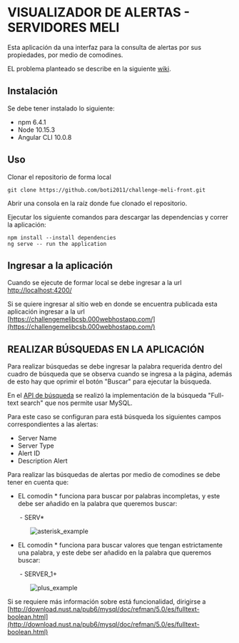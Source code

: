 # VISUALIZADOR DE ALERTAS - SERVIDORES MELI

Esta aplicación da una interfaz para la consulta de alertas por sus propiedades, por medio de comodines.

EL problema planteado se describe en la siguiente [wiki](https://github.com/boti2011/challenge-meli/wiki/Planteamiento-del-problema).

## Instalación

Se debe tener instalado lo siguiente:
- npm 6.4.1
- Node 10.15.3
- Angular CLI 10.0.8

## Uso
Clonar el repositorio de forma local

```git
git clone https://github.com/boti2011/challenge-meli-front.git
```
Abrir una consola en la raíz donde fue clonado el repositorio.

Ejecutar los siguiente comandos para descargar las dependencias y correr la aplicación:

```
npm install --install dependencies
ng serve -- run the application
```

## Ingresar a la aplicación

Cuando se ejecute de formar local se debe ingresar a la url [http://localhost:4200/](http://localhost:4200/) 

Si se quiere ingresar al sitio web en donde se encuentra publicada esta aplicación ingresar a la url [https://challengemelibcsb.000webhostapp.com/](https://challengemelibcsb.000webhostapp.com/)

## REALIZAR BÚSQUEDAS EN LA APLICACIÓN

Para realizar búsquedas se debe ingresar la palabra requerida dentro del cuadro de búsqueda que se observa cuando se ingresa a la página, además de esto hay que oprimir el botón "Buscar" para ejecutar la búsqueda.

En el [API de búsqueda](https://github.com/boti2011/challenge-meli-query) se realizó la implementación de la búsqueda "Full-text search" que nos permite usar MySQL.

Para este caso se configuran para está búsqueda los siguientes campos correspondientes a las alertas:
- Server Name
- Server Type
- Alert ID
- Description Alert

Para realizar las búsquedas de alertas por medio de comodines se debe tener en cuenta que:
- EL comodín * funciona para buscar por palabras incompletas, y este debe ser añadido en la palabra que queremos buscar:

&nbsp;&nbsp;&nbsp;&nbsp;&nbsp;&nbsp; - SERV*

&nbsp;&nbsp;&nbsp;&nbsp;&nbsp;&nbsp; &nbsp;&nbsp;&nbsp;&nbsp;&nbsp;&nbsp;![asterisk_example](https://github.com/boti2011/challenge-meli-front/tree/master/src/assets/evidence/search_asterisk.png?raw=true)

- EL comodín * funciona para buscar valores que tengan estrictamente una palabra, y este debe ser añadido en la palabra que queremos buscar:

&nbsp;&nbsp;&nbsp;&nbsp;&nbsp;&nbsp; - SERVER_1+

&nbsp;&nbsp;&nbsp;&nbsp;&nbsp;&nbsp; &nbsp;&nbsp;&nbsp;&nbsp;&nbsp;&nbsp;![plus_example](https://github.com/boti2011/challenge-meli-front/tree/master/src/assets/evidence/search_plus.png?raw=true)

Si se requiere más información sobre está funcionalidad, dirigirse a [http://download.nust.na/pub6/mysql/doc/refman/5.0/es/fulltext-boolean.html](http://download.nust.na/pub6/mysql/doc/refman/5.0/es/fulltext-boolean.html)